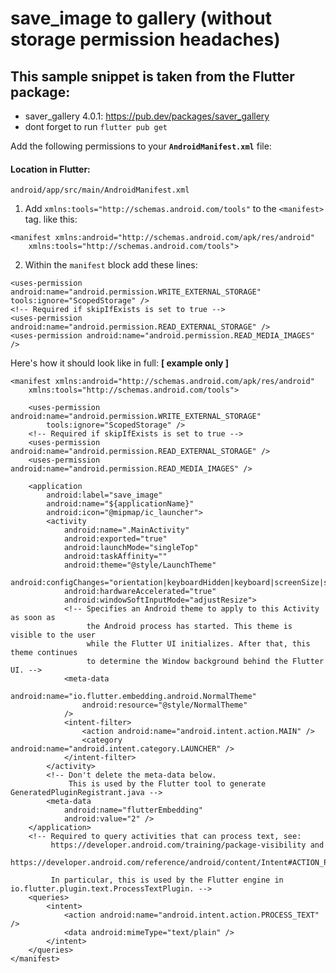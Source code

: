 # save_image to gallery (without storage permission headaches)

This sample snippet is taken from the Flutter package: 
---
- saver_gallery 4.0.1: https://pub.dev/packages/saver_gallery
- dont forget to run `flutter pub get`

Add the following permissions to your **`AndroidManifest.xml`** file:

#### Location in Flutter:

`android/app/src/main/AndroidManifest.xml`

1. Add `xmlns:tools="http://schemas.android.com/tools"` to the `<manifest>` tag. like this:

```
<manifest xmlns:android="http://schemas.android.com/apk/res/android"
    xmlns:tools="http://schemas.android.com/tools">

```

2. Within the `manifest` block add these lines:

```
<uses-permission android:name="android.permission.WRITE_EXTERNAL_STORAGE" tools:ignore="ScopedStorage" />
<!-- Required if skipIfExists is set to true -->
<uses-permission android:name="android.permission.READ_EXTERNAL_STORAGE" />
<uses-permission android:name="android.permission.READ_MEDIA_IMAGES" />
```


Here's how it should look like in full: **[ example only ]**

```
<manifest xmlns:android="http://schemas.android.com/apk/res/android"
    xmlns:tools="http://schemas.android.com/tools">

    <uses-permission android:name="android.permission.WRITE_EXTERNAL_STORAGE"
        tools:ignore="ScopedStorage" />
    <!-- Required if skipIfExists is set to true -->
    <uses-permission android:name="android.permission.READ_EXTERNAL_STORAGE" />
    <uses-permission android:name="android.permission.READ_MEDIA_IMAGES" />

    <application
        android:label="save_image"
        android:name="${applicationName}"
        android:icon="@mipmap/ic_launcher">
        <activity
            android:name=".MainActivity"
            android:exported="true"
            android:launchMode="singleTop"
            android:taskAffinity=""
            android:theme="@style/LaunchTheme"
            android:configChanges="orientation|keyboardHidden|keyboard|screenSize|smallestScreenSize|locale|layoutDirection|fontScale|screenLayout|density|uiMode"
            android:hardwareAccelerated="true"
            android:windowSoftInputMode="adjustResize">
            <!-- Specifies an Android theme to apply to this Activity as soon as
                 the Android process has started. This theme is visible to the user
                 while the Flutter UI initializes. After that, this theme continues
                 to determine the Window background behind the Flutter UI. -->
            <meta-data
                android:name="io.flutter.embedding.android.NormalTheme"
                android:resource="@style/NormalTheme"
            />
            <intent-filter>
                <action android:name="android.intent.action.MAIN" />
                <category android:name="android.intent.category.LAUNCHER" />
            </intent-filter>
        </activity>
        <!-- Don't delete the meta-data below.
             This is used by the Flutter tool to generate GeneratedPluginRegistrant.java -->
        <meta-data
            android:name="flutterEmbedding"
            android:value="2" />
    </application>
    <!-- Required to query activities that can process text, see:
         https://developer.android.com/training/package-visibility and
         https://developer.android.com/reference/android/content/Intent#ACTION_PROCESS_TEXT.

         In particular, this is used by the Flutter engine in io.flutter.plugin.text.ProcessTextPlugin. -->
    <queries>
        <intent>
            <action android:name="android.intent.action.PROCESS_TEXT" />
            <data android:mimeType="text/plain" />
        </intent>
    </queries>
</manifest>
```